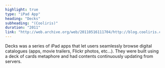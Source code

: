 ```yaml
---
highlight: true
type: "iPad App"
heading: "Decks"
subheading: "(Cooliris)"
duration: "2011"
link: "http://web.archive.org/web/20110516111704/http://blog.cooliris.com/2011/05/11/new-decks-ipad/"
---
```


Decks was a series of iPad apps that let users seamlessly browse digital catalogues (apps, movie trailers, Flickr photos, etc&hellip;). They were built using a deck of cards metaphore and had contents continuously updating from servers.
